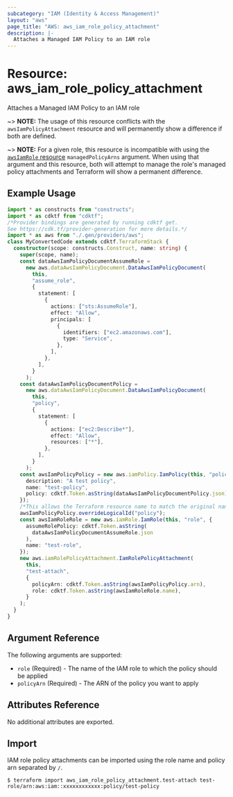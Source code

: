 ```yaml
---
subcategory: "IAM (Identity & Access Management)"
layout: "aws"
page_title: "AWS: aws_iam_role_policy_attachment"
description: |-
  Attaches a Managed IAM Policy to an IAM role
---
```


# Resource: aws_iam_role_policy_attachment

Attaches a Managed IAM Policy to an IAM role

~> **NOTE:** The usage of this resource conflicts with the `awsIamPolicyAttachment` resource and will permanently show a difference if both are defined.

~> **NOTE:** For a given role, this resource is incompatible with using the [`awsIamRole` resource](/docs/providers/aws/r/iam_role.html) `managedPolicyArns` argument. When using that argument and this resource, both will attempt to manage the role's managed policy attachments and Terraform will show a permanent difference.

## Example Usage

```typescript
import * as constructs from "constructs";
import * as cdktf from "cdktf";
/*Provider bindings are generated by running cdktf get.
See https://cdk.tf/provider-generation for more details.*/
import * as aws from "./.gen/providers/aws";
class MyConvertedCode extends cdktf.TerraformStack {
  constructor(scope: constructs.Construct, name: string) {
    super(scope, name);
    const dataAwsIamPolicyDocumentAssumeRole =
      new aws.dataAwsIamPolicyDocument.DataAwsIamPolicyDocument(
        this,
        "assume_role",
        {
          statement: [
            {
              actions: ["sts:AssumeRole"],
              effect: "Allow",
              principals: [
                {
                  identifiers: ["ec2.amazonaws.com"],
                  type: "Service",
                },
              ],
            },
          ],
        }
      );
    const dataAwsIamPolicyDocumentPolicy =
      new aws.dataAwsIamPolicyDocument.DataAwsIamPolicyDocument(
        this,
        "policy",
        {
          statement: [
            {
              actions: ["ec2:Describe*"],
              effect: "Allow",
              resources: ["*"],
            },
          ],
        }
      );
    const awsIamPolicyPolicy = new aws.iamPolicy.IamPolicy(this, "policy_2", {
      description: "A test policy",
      name: "test-policy",
      policy: cdktf.Token.asString(dataAwsIamPolicyDocumentPolicy.json),
    });
    /*This allows the Terraform resource name to match the original name. You can remove the call if you don't need them to match.*/
    awsIamPolicyPolicy.overrideLogicalId("policy");
    const awsIamRoleRole = new aws.iamRole.IamRole(this, "role", {
      assumeRolePolicy: cdktf.Token.asString(
        dataAwsIamPolicyDocumentAssumeRole.json
      ),
      name: "test-role",
    });
    new aws.iamRolePolicyAttachment.IamRolePolicyAttachment(
      this,
      "test-attach",
      {
        policyArn: cdktf.Token.asString(awsIamPolicyPolicy.arn),
        role: cdktf.Token.asString(awsIamRoleRole.name),
      }
    );
  }
}

```

## Argument Reference

The following arguments are supported:

* `role`  (Required) - The name of the IAM role to which the policy should be applied
* `policyArn` (Required) - The ARN of the policy you want to apply

## Attributes Reference

No additional attributes are exported.

## Import

IAM role policy attachments can be imported using the role name and policy arn separated by `/`.

```
$ terraform import aws_iam_role_policy_attachment.test-attach test-role/arn:aws:iam::xxxxxxxxxxxx:policy/test-policy
```

<!-- cache-key: cdktf-0.17.0-pre.15 input-fd6e908c651ec27ec13ed38e04770a8a70b66616518219cb963704cc60d0d532 -->